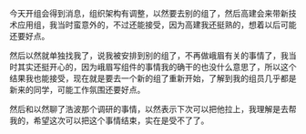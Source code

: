 今天开组会得到消息，组织架构有调整，以然要去别的组了，然后高建会来带新技术应用组，我当时蛮意外的，不过还能接受，因为高建我还挺熟的，想着以后可能还要好点。

然后以然就单独找我了，说我被安排到别的组了，不再做峨眉有关的事情了，我当时其实还挺开心的，因为峨眉写组件的事情我的确干的也没什么意思了，所以这个结果我也能接受，现在就是要去一个新的组了重新开始，了解到我的组员几乎都是新来的同学，可能工作氛围还要好点。

然后和以然聊了浩波那个调研的事情，以然表示下次可以把他拉上，我理解是去帮我的，希望这次可以把这个事情结束，实在是受不了了。